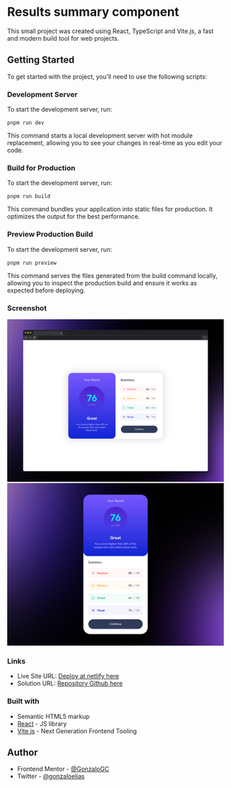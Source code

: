 #  Results summary component

This small project was created using React, TypeScript and Vite.js, a fast and modern build tool for web projects.

## Getting Started

To get started with the project, you'll need to use the following scripts:

### Development Server

To start the development server, run:
```
pnpm run dev
```
This command starts a local development server with hot module replacement, allowing you to see your changes in real-time as you edit your code.
### Build for Production

To start the development server, run:
```
pnpm run build
```
This command bundles your application into static files for production. It optimizes the output for the best performance.
### Preview Production Build

To start the development server, run:
```
pnpm run preview
```
This command serves the files generated from the build command locally, allowing you to inspect the production build and ensure it works as expected before deploying.

### Screenshot

![](./public/screenshot/screenshot-desktop-up.png)
![](./public/screenshot/screenshot-mobile-up.png)

### Links

- Live Site URL: [Deploy at netlify here](https://result-summary-component-gg.netlify.app/)
- Solution URL: [Repository Github here](https://github.com/GonzaloGC/results-summary-component-main)

### Built with

- Semantic HTML5 markup
- [React](https://reactjs.org/) - JS library
- [Vite js](https://vitejs.dev/) - Next Generation Frontend Tooling

## Author

- Frontend Mentor - [@GonzaloGC](https://www.frontendmentor.io/profile/GonzaloGC)
- Twitter - [@gonzaloelias](https://twitter.com/gonzaloelias)